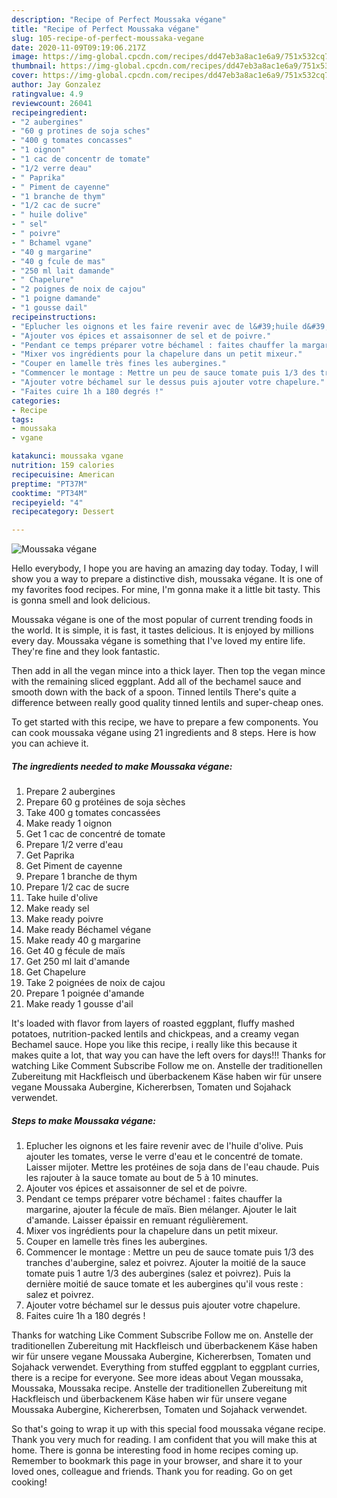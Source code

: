```yaml
---
description: "Recipe of Perfect Moussaka végane"
title: "Recipe of Perfect Moussaka végane"
slug: 105-recipe-of-perfect-moussaka-vegane
date: 2020-11-09T09:19:06.217Z
image: https://img-global.cpcdn.com/recipes/dd47eb3a8ac1e6a9/751x532cq70/moussaka-vegane-photo-principale-de-la-recette.jpg
thumbnail: https://img-global.cpcdn.com/recipes/dd47eb3a8ac1e6a9/751x532cq70/moussaka-vegane-photo-principale-de-la-recette.jpg
cover: https://img-global.cpcdn.com/recipes/dd47eb3a8ac1e6a9/751x532cq70/moussaka-vegane-photo-principale-de-la-recette.jpg
author: Jay Gonzalez
ratingvalue: 4.9
reviewcount: 26041
recipeingredient:
- "2 aubergines"
- "60 g protines de soja sches"
- "400 g tomates concasses"
- "1 oignon"
- "1 cac de concentr de tomate"
- "1/2 verre deau"
- " Paprika"
- " Piment de cayenne"
- "1 branche de thym"
- "1/2 cac de sucre"
- " huile dolive"
- " sel"
- " poivre"
- " Bchamel vgane"
- "40 g margarine"
- "40 g fcule de mas"
- "250 ml lait damande"
- " Chapelure"
- "2 poignes de noix de cajou"
- "1 poigne damande"
- "1 gousse dail"
recipeinstructions:
- "Eplucher les oignons et les faire revenir avec de l&#39;huile d&#39;olive. Puis ajouter les tomates, verse le verre d&#39;eau et le concentré de tomate. Laisser mijoter. Mettre les protéines de soja dans de l&#39;eau chaude. Puis les rajouter à la sauce tomate au bout de 5 à 10 minutes."
- "Ajouter vos épices et assaisonner de sel et de poivre."
- "Pendant ce temps préparer votre béchamel : faites chauffer la margarine, ajouter la fécule de maïs. Bien mélanger. Ajouter le lait d&#39;amande. Laisser épaissir en remuant régulièrement."
- "Mixer vos ingrédients pour la chapelure dans un petit mixeur."
- "Couper en lamelle très fines les aubergines."
- "Commencer le montage : Mettre un peu de sauce tomate puis 1/3 des tranches d&#39;aubergine, salez et poivrez. Ajouter la moitié de la sauce tomate puis 1 autre 1/3 des aubergines (salez et poivrez). Puis la dernière moitié de sauce tomate et les aubergines qu&#39;il vous reste : salez et poivrez."
- "Ajouter votre béchamel sur le dessus puis ajouter votre chapelure."
- "Faites cuire 1h a 180 degrés !"
categories:
- Recipe
tags:
- moussaka
- vgane

katakunci: moussaka vgane 
nutrition: 159 calories
recipecuisine: American
preptime: "PT37M"
cooktime: "PT34M"
recipeyield: "4"
recipecategory: Dessert

---
```



![Moussaka végane](https://img-global.cpcdn.com/recipes/dd47eb3a8ac1e6a9/751x532cq70/moussaka-vegane-photo-principale-de-la-recette.jpg)

Hello everybody, I hope you are having an amazing day today. Today, I will show you a way to prepare a distinctive dish, moussaka végane. It is one of my favorites food recipes. For mine, I'm gonna make it a little bit tasty. This is gonna smell and look delicious.

Moussaka végane is one of the most popular of current trending foods in the world. It is simple, it is fast, it tastes delicious. It is enjoyed by millions every day. Moussaka végane is something that I've loved my entire life. They're fine and they look fantastic.

Then add in all the vegan mince into a thick layer. Then top the vegan mince with the remaining sliced eggplant. Add all of the bechamel sauce and smooth down with the back of a spoon. Tinned lentils There&#39;s quite a difference between really good quality tinned lentils and super-cheap ones.


To get started with this recipe, we have to prepare a few components. You can cook moussaka végane using 21 ingredients and 8 steps. Here is how you can achieve it.

<!--inarticleads1-->

##### The ingredients needed to make Moussaka végane:

1. Prepare 2 aubergines
1. Prepare 60 g protéines de soja sèches
1. Take 400 g tomates concassées
1. Make ready 1 oignon
1. Get 1 cac de concentré de tomate
1. Prepare 1/2 verre d&#39;eau
1. Get  Paprika
1. Get  Piment de cayenne
1. Prepare 1 branche de thym
1. Prepare 1/2 cac de sucre
1. Take  huile d&#39;olive
1. Make ready  sel
1. Make ready  poivre
1. Make ready  Béchamel végane
1. Make ready 40 g margarine
1. Get 40 g fécule de maïs
1. Get 250 ml lait d&#39;amande
1. Get  Chapelure
1. Take 2 poignées de noix de cajou
1. Prepare 1 poignée d&#39;amande
1. Make ready 1 gousse d&#39;ail


It&#39;s loaded with flavor from layers of roasted eggplant, fluffy mashed potatoes, nutrition-packed lentils and chickpeas, and a creamy vegan Bechamel sauce. Hope you like this recipe, i really like this because it makes quite a lot, that way you can have the left overs for days!!! Thanks for watching Like Comment Subscribe Follow me on. Anstelle der traditionellen Zubereitung mit Hackfleisch und überbackenem Käse haben wir für unsere vegane Moussaka Aubergine, Kichererbsen, Tomaten und Sojahack verwendet. 

<!--inarticleads2-->

##### Steps to make Moussaka végane:

1. Eplucher les oignons et les faire revenir avec de l&#39;huile d&#39;olive. Puis ajouter les tomates, verse le verre d&#39;eau et le concentré de tomate. Laisser mijoter. Mettre les protéines de soja dans de l&#39;eau chaude. Puis les rajouter à la sauce tomate au bout de 5 à 10 minutes.
1. Ajouter vos épices et assaisonner de sel et de poivre.
1. Pendant ce temps préparer votre béchamel : faites chauffer la margarine, ajouter la fécule de maïs. Bien mélanger. Ajouter le lait d&#39;amande. Laisser épaissir en remuant régulièrement.
1. Mixer vos ingrédients pour la chapelure dans un petit mixeur.
1. Couper en lamelle très fines les aubergines.
1. Commencer le montage : Mettre un peu de sauce tomate puis 1/3 des tranches d&#39;aubergine, salez et poivrez. Ajouter la moitié de la sauce tomate puis 1 autre 1/3 des aubergines (salez et poivrez). Puis la dernière moitié de sauce tomate et les aubergines qu&#39;il vous reste : salez et poivrez.
1. Ajouter votre béchamel sur le dessus puis ajouter votre chapelure.
1. Faites cuire 1h a 180 degrés !


Thanks for watching Like Comment Subscribe Follow me on. Anstelle der traditionellen Zubereitung mit Hackfleisch und überbackenem Käse haben wir für unsere vegane Moussaka Aubergine, Kichererbsen, Tomaten und Sojahack verwendet. Everything from stuffed eggplant to eggplant curries, there is a recipe for everyone. See more ideas about Vegan moussaka, Moussaka, Moussaka recipe. Anstelle der traditionellen Zubereitung mit Hackfleisch und überbackenem Käse haben wir für unsere vegane Moussaka Aubergine, Kichererbsen, Tomaten und Sojahack verwendet. 

So that's going to wrap it up with this special food moussaka végane recipe. Thank you very much for reading. I am confident that you will make this at home. There is gonna be interesting food in home recipes coming up. Remember to bookmark this page in your browser, and share it to your loved ones, colleague and friends. Thank you for reading. Go on get cooking!
